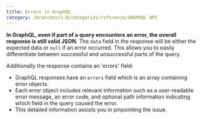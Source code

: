 ```yaml
---
title: Errors in GraphQL
category: /branches/1.0/categories/reference/GRAPHQL API
---
```


**In GraphQL, even if part of a query encounters an error, the overall response is still valid JSON.**
The `data` field in the response will be either the expected data or `null` if an error occurred.
This allows you to easily differentiate between successful and unsuccessful parts of the query.

Additionally the response contains an 'errors' field:
- GraphQL responses have an `errors` field which is an array containing error objects.
- Each error object includes relevant information such as a user-readable error message, an error code, and optional path information indicating which field in the query caused the error.
- This detailed information assists you in pinpointing the issue.
